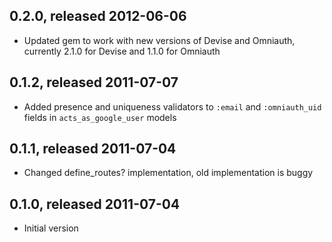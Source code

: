 ## 0.2.0, released 2012-06-06

* Updated gem to work with new versions of Devise and Omniauth, currently 2.1.0 for Devise and 1.1.0 for Omniauth

## 0.1.2, released 2011-07-07

* Added presence and uniqueness validators to `:email` and `:omniauth_uid` fields in `acts_as_google_user` models

## 0.1.1, released 2011-07-04

* Changed define_routes? implementation, old implementation is buggy

## 0.1.0, released 2011-07-04

* Initial version